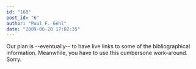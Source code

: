 ```yaml
---
id: "168"
post_id: "6"
author: "Paul F. Gehl"
date: "2009-06-20 17:02:35"
---
```

Our plan is --eventually-- to have live links to some of the bibliographical information. Meanwhile, you have to use this cumbersone work-around. Sorry.

